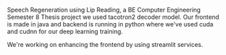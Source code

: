 Speech Regeneration using Lip Reading, a BE Computer Engineering Semester 8 Thesis project we used tacotron2 decoder model. Our frontend is made in java and backend is running in python where we've used cuda and cudnn for our deep learning training. 

We're working on enhancing the frontend by using streamlit services.
